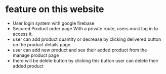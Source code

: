 # feature on this website

- User login system with google firebase
- Secured Product order page With a private route, users must log in to access it.
- user can add product quantity or decrease by clicking delivered button on the product details page.
- user can add new product and see their added product from the manage product page
- there will be delete button by clicking this button user can delete their added product